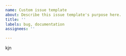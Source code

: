 ```yaml
---
name: Custom issue template
about: Describe this issue template's purpose here.
title: ''
labels: bug, documentation
assignees: ''

---
```


kjn

